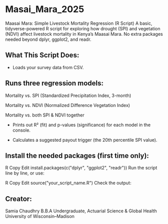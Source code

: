 # Masai_Mara_2025
Maasai Mara: Simple Livestock Mortality Regression (R Script)
A basic, tidyverse-powered R script for exploring how drought (SPI) and vegetation (NDVI) affect livestock mortality in Kenya’s Maasai Mara.
No extra packages needed beyond dplyr, ggplot2, and readr.

## What This Script Does: 

- Loads your survey data from CSV.

## Runs three regression models:

Mortality vs. SPI (Standardized Precipitation Index, 3-month)

Mortality vs. NDVI (Normalized Difference Vegetation Index)

Mortality vs. both SPI & NDVI together

- Prints out R² (fit) and p-values (significance) for each model in the console.

- Calculates a suggested payout trigger (the 20th percentile SPI value).


## Install the needed packages (first time only):

R
Copy
Edit
install.packages(c("dplyr", "ggplot2", "readr"))
Run the script line by line, or use:

R
Copy
Edit
source("your_script_name.R")
Check the output:


## Creator: 
Samia Chaudhry
B.B.A Undergraduate, Actuarial Science & Global Health
University of Wisconsin–Madison
